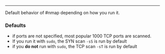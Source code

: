 -- -
Default behavior of #nmap depending on how you run it. 
### Defaults
- if ports are not specified, most popular 1000 TCP ports are scanned. 
- If you run it with `sudo`,  the SYN scan `-sS` is run by default
- if you **do not** run with `sudo`, the TCP scan `-sT` is run by default